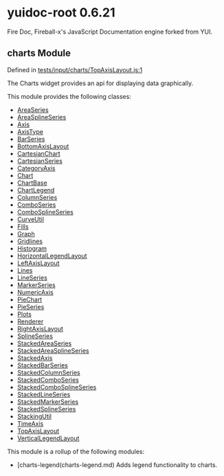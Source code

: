 
# yuidoc-root 0.6.21

Fire Doc, Fireball-x&#x27;s JavaScript Documentation engine forked from YUI.


## charts Module



Defined in [tests/input/charts/TopAxisLayout.js:1](../files/tests_input_charts_TopAxisLayout.js.html#l1)



The Charts widget provides an api for displaying data
graphically.


This module provides the following classes:
  - [AreaSeries](../classes/AreaSeries.md)
  - [AreaSplineSeries](../classes/AreaSplineSeries.md)
  - [Axis](../classes/Axis.md)
  - [AxisType](../classes/AxisType.md)
  - [BarSeries](../classes/BarSeries.md)
  - [BottomAxisLayout](../classes/BottomAxisLayout.md)
  - [CartesianChart](../classes/CartesianChart.md)
  - [CartesianSeries](../classes/CartesianSeries.md)
  - [CategoryAxis](../classes/CategoryAxis.md)
  - [Chart](../classes/Chart.md)
  - [ChartBase](../classes/ChartBase.md)
  - [ChartLegend](../classes/ChartLegend.md)
  - [ColumnSeries](../classes/ColumnSeries.md)
  - [ComboSeries](../classes/ComboSeries.md)
  - [ComboSplineSeries](../classes/ComboSplineSeries.md)
  - [CurveUtil](../classes/CurveUtil.md)
  - [Fills](../classes/Fills.md)
  - [Graph](../classes/Graph.md)
  - [Gridlines](../classes/Gridlines.md)
  - [Histogram](../classes/Histogram.md)
  - [HorizontalLegendLayout](../classes/HorizontalLegendLayout.md)
  - [LeftAxisLayout](../classes/LeftAxisLayout.md)
  - [Lines](../classes/Lines.md)
  - [LineSeries](../classes/LineSeries.md)
  - [MarkerSeries](../classes/MarkerSeries.md)
  - [NumericAxis](../classes/NumericAxis.md)
  - [PieChart](../classes/PieChart.md)
  - [PieSeries](../classes/PieSeries.md)
  - [Plots](../classes/Plots.md)
  - [Renderer](../classes/Renderer.md)
  - [RightAxisLayout](../classes/RightAxisLayout.md)
  - [SplineSeries](../classes/SplineSeries.md)
  - [StackedAreaSeries](../classes/StackedAreaSeries.md)
  - [StackedAreaSplineSeries](../classes/StackedAreaSplineSeries.md)
  - [StackedAxis](../classes/StackedAxis.md)
  - [StackedBarSeries](../classes/StackedBarSeries.md)
  - [StackedColumnSeries](../classes/StackedColumnSeries.md)
  - [StackedComboSeries](../classes/StackedComboSeries.md)
  - [StackedComboSplineSeries](../classes/StackedComboSplineSeries.md)
  - [StackedLineSeries](../classes/StackedLineSeries.md)
  - [StackedMarkerSeries](../classes/StackedMarkerSeries.md)
  - [StackedSplineSeries](../classes/StackedSplineSeries.md)
  - [StackingUtil](../classes/StackingUtil.md)
  - [TimeAxis](../classes/TimeAxis.md)
  - [TopAxisLayout](../classes/TopAxisLayout.md)
  - [VerticalLegendLayout](../classes/VerticalLegendLayout.md)


This module is a rollup of the following modules:
  - [charts-legend(charts-legend.md) Adds legend functionality to charts.
